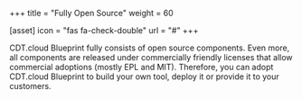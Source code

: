 +++
title = "Fully Open Source"
weight = 60

[asset]
  icon = "fas fa-check-double"
  url = "#"
+++

CDT.cloud Blueprint fully consists of open source components. Even more, all components are released under commercially friendly licenses that allow commercial adoptions (mostly EPL and MIT). Therefore, you can adopt CDT.cloud Blueprint to build your own tool, deploy it or provide it to your customers.